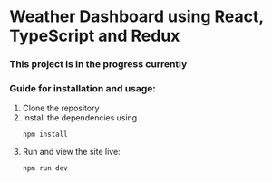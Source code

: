 # Weather Dashboard using React, TypeScript and Redux

### This project is in the progress currently

### Guide for installation and usage:
1. Clone the repository
2. Install the dependencies using 
    ```bash
    npm install
    ```
3. Run and view the site live:
    ```bash
    npm run dev
    ```